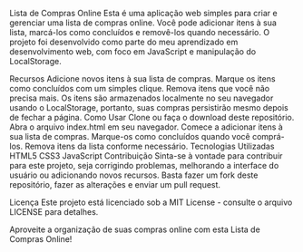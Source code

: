 Lista de Compras Online
Esta é uma aplicação web simples para criar e gerenciar uma lista de compras online. Você pode adicionar itens à sua lista, marcá-los como concluídos e removê-los quando necessário. O projeto foi desenvolvido como parte do meu aprendizado em desenvolvimento web, com foco em JavaScript e manipulação do LocalStorage.



Recursos
Adicione novos itens à sua lista de compras.
Marque os itens como concluídos com um simples clique.
Remova itens que você não precisa mais.
Os itens são armazenados localmente no seu navegador usando o LocalStorage, portanto, suas compras persistirão mesmo depois de fechar a página.
Como Usar
Clone ou faça o download deste repositório.
Abra o arquivo index.html em seu navegador.
Comece a adicionar itens à sua lista de compras.
Marque-os como concluídos quando você comprá-los.
Remova itens da lista conforme necessário.
Tecnologias Utilizadas
HTML5
CSS3
JavaScript
Contribuição
Sinta-se à vontade para contribuir para este projeto, seja corrigindo problemas, melhorando a interface do usuário ou adicionando novos recursos. Basta fazer um fork deste repositório, fazer as alterações e enviar um pull request.

Licença
Este projeto está licenciado sob a MIT License - consulte o arquivo LICENSE para detalhes.

Aproveite a organização de suas compras online com esta Lista de Compras Online!
